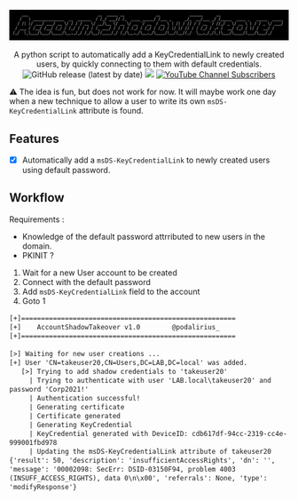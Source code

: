 ![](./.github/banner.png)

<p align="center">
    A python script to automatically add a KeyCredentialLink to newly created users, by quickly connecting to them with default credentials.
    <br>
    <img alt="GitHub release (latest by date)" src="https://img.shields.io/github/v/release/p0dalirius/Hashes-Harvester">
    <a href="https://twitter.com/intent/follow?screen_name=podalirius_" title="Follow"><img src="https://img.shields.io/twitter/follow/podalirius_?label=Podalirius&style=social"></a>
    <a href="https://www.youtube.com/c/Podalirius_?sub_confirmation=1" title="Subscribe"><img alt="YouTube Channel Subscribers" src="https://img.shields.io/youtube/channel/subscribers/UCF_x5O7CSfr82AfNVTKOv_A?style=social"></a>
    <br>
</p>

⚠️ The idea is fun, but does not work for now. It will maybe work one day when a new technique to allow a user to write its own `msDS-KeyCredentialLink` attribute is found.

## Features 

 - [x] Automatically add a `msDS-KeyCredentialLink` to newly created users using default password.

## Workflow

Requirements :
 - Knowledge of the default password attrributed to new users in the domain.
 - PKINIT ?

 1. Wait for a new User account to be created
 2. Connect with the default password
 3. Add `msDS-KeyCredentialLink` field to the account
 4. Goto 1

```
[+]======================================================
[+]    AccountShadowTakeover v1.0        @podalirius_    
[+]======================================================

[>] Waiting for new user creations ...
[+] User 'CN=takeuser20,CN=Users,DC=LAB,DC=local' was added.
   [>] Trying to add shadow credentials to 'takeuser20'
     | Trying to authenticate with user 'LAB.local\takeuser20' and password 'Corp2021!'
     | Authentication successful!
     | Generating certificate
     | Certificate generated
     | Generating KeyCredential
     | KeyCredential generated with DeviceID: cdb617df-94cc-2319-cc4e-999001fbd978
     | Updating the msDS-KeyCredentialLink attribute of takeuser20
{'result': 50, 'description': 'insufficientAccessRights', 'dn': '', 'message': '00002098: SecErr: DSID-03150F94, problem 4003 (INSUFF_ACCESS_RIGHTS), data 0\n\x00', 'referrals': None, 'type': 'modifyResponse'}
```
